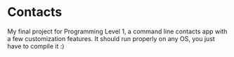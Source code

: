 # Contacts
My final project for Programming Level 1, a command line contacts app with a few customization features. It should run properly on any OS, you just have to compile it :)
